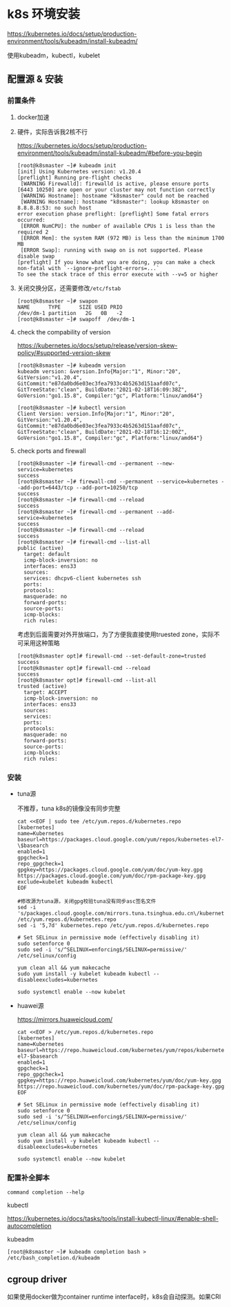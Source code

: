 # k8s 环境安装

https://kubernetes.io/docs/setup/production-environment/tools/kubeadm/install-kubeadm/

使用kubeadm，kubectl，kubelet

## 配置源 & 安装

### 前置条件

1. docker加速

2. 硬件，实际告诉我2核不行

   https://kubernetes.io/docs/setup/production-environment/tools/kubeadm/install-kubeadm/#before-you-begin

   ```
   [root@k8smaster ~]# kubeadm init
   [init] Using Kubernetes version: v1.20.4
   [preflight] Running pre-flight checks
   	[WARNING Firewalld]: firewalld is active, please ensure ports [6443 10250] are open or your cluster may not function correctly
   	[WARNING Hostname]: hostname "k8smaster" could not be reached
   	[WARNING Hostname]: hostname "k8smaster": lookup k8smaster on 8.8.8.8:53: no such host
   error execution phase preflight: [preflight] Some fatal errors occurred:
   	[ERROR NumCPU]: the number of available CPUs 1 is less than the required 2
   	[ERROR Mem]: the system RAM (972 MB) is less than the minimum 1700 MB
   	[ERROR Swap]: running with swap on is not supported. Please disable swap
   [preflight] If you know what you are doing, you can make a check non-fatal with `--ignore-preflight-errors=...`
   To see the stack trace of this error execute with --v=5 or higher
   ```

3. 关闭交换分区，还需要修改`/etc/fstab`

   ```
   [root@k8smaster ~]# swapon
   NAME      TYPE      SIZE USED PRIO
   /dev/dm-1 partition   2G   0B   -2
   [root@k8smaster ~]# swapoff  /dev/dm-1
   ```

4. check the compability of version

   https://kubernetes.io/docs/setup/release/version-skew-policy/#supported-version-skew

   ```
   [root@k8smaster ~]# kubeadm version
   kubeadm version: &version.Info{Major:"1", Minor:"20", GitVersion:"v1.20.4", GitCommit:"e87da0bd6e03ec3fea7933c4b5263d151aafd07c", GitTreeState:"clean", BuildDate:"2021-02-18T16:09:38Z", GoVersion:"go1.15.8", Compiler:"gc", Platform:"linux/amd64"}
   
   [root@k8smaster ~]# kubectl version 
   Client Version: version.Info{Major:"1", Minor:"20", GitVersion:"v1.20.4", GitCommit:"e87da0bd6e03ec3fea7933c4b5263d151aafd07c", GitTreeState:"clean", BuildDate:"2021-02-18T16:12:00Z", GoVersion:"go1.15.8", Compiler:"gc", Platform:"linux/amd64"}
   ```

5. check ports and firewall

   ```
   [root@k8smaster ~]# firewall-cmd --permanent --new-service=kubernetes
   success
   [root@k8smaster ~]# firewall-cmd --permanent --service=kubernetes --add-port=6443/tcp --add-port=10250/tcp
   success
   [root@k8smaster ~]# firewall-cmd --reload 
   success
   [root@k8smaster ~]# firewall-cmd --permanent --add-service=kubernetes 
   success
   [root@k8smaster ~]# firewall-cmd --reload 
   success
   [root@k8smaster ~]# firewall-cmd --list-all
   public (active)
     target: default
     icmp-block-inversion: no
     interfaces: ens33
     sources: 
     services: dhcpv6-client kubernetes ssh
     ports: 
     protocols: 
     masquerade: no
     forward-ports: 
     source-ports: 
     icmp-blocks: 
     rich rules: 
   ```
   
   考虑到后面需要对外开放端口，为了方便我直接使用truested zone，实际不可采用这种策略
   
   ```
   [root@k8smaster opt]# firewall-cmd --set-default-zone=trusted
   success
   [root@k8smaster opt]# firewall-cmd --reload
   success
   [root@k8smaster opt]# firewall-cmd --list-all
   trusted (active)
     target: ACCEPT
     icmp-block-inversion: no
     interfaces: ens33
     sources:
     services:
     ports:
     protocols:
     masquerade: no
     forward-ports:
     source-ports:
     icmp-blocks:
     rich rules:
   ```

### 安装

- tuna源

  不推荐，tuna k8s的镜像没有同步完整

  ```
  cat <<EOF | sudo tee /etc/yum.repos.d/kubernetes.repo
  [kubernetes]
  name=Kubernetes
  baseurl=https://packages.cloud.google.com/yum/repos/kubernetes-el7-\$basearch
  enabled=1
  gpgcheck=1
  repo_gpgcheck=1
  gpgkey=https://packages.cloud.google.com/yum/doc/yum-key.gpg https://packages.cloud.google.com/yum/doc/rpm-package-key.gpg
  exclude=kubelet kubeadm kubectl
  EOF
  
  #修改源为tuna源，关闭gpg校验tuna没有同步asc签名文件
  sed -i 's/packages.cloud.google.com/mirrors.tuna.tsinghua.edu.cn\/kubernetes/' /etc/yum.repos.d/kubernetes.repo 
  sed -i '5,7d' kubernetes.repo /etc/yum.repos.d/kubernetes.repo 
  
  # Set SELinux in permissive mode (effectively disabling it)
  sudo setenforce 0
  sudo sed -i 's/^SELINUX=enforcing$/SELINUX=permissive/' /etc/selinux/config
  
  yum clean all && yum makecache
  sudo yum install -y kubelet kubeadm kubectl --disableexcludes=kubernetes
  
  sudo systemctl enable --now kubelet
  ```

- huawei源

  https://mirrors.huaweicloud.com/

  ```
  cat <<EOF > /etc/yum.repos.d/kubernetes.repo
  [kubernetes]
  name=Kubernetes
  baseurl=https://repo.huaweicloud.com/kubernetes/yum/repos/kubernetes-el7-$basearch
  enabled=1
  gpgcheck=1
  repo_gpgcheck=1
  gpgkey=https://repo.huaweicloud.com/kubernetes/yum/doc/yum-key.gpg https://repo.huaweicloud.com/kubernetes/yum/doc/rpm-package-key.gpg
  EOF
  
  # Set SELinux in permissive mode (effectively disabling it)
  sudo setenforce 0
  sudo sed -i 's/^SELINUX=enforcing$/SELINUX=permissive/' /etc/selinux/config
  
  yum clean all && yum makecache
  sudo yum install -y kubelet kubeadm kubectl --disableexcludes=kubernetes
  
  sudo systemctl enable --now kubelet
  ```

### 配置补全脚本

`command completion --help`

kubectl

https://kubernetes.io/docs/tasks/tools/install-kubectl-linux/#enable-shell-autocompletion

kubeadm

```
[root@k8smaster ~]# kubeadm completion bash > /etc/bash_completion.d/kubeadm
```

## cgroup driver

如果使用docker做为container runtime interface时，k8s会自动探测。如果CRI

















